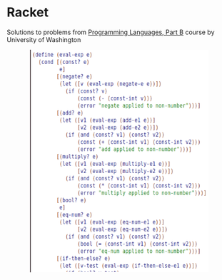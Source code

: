 # Racket

Solutions to problems from [Programming Languages, Part B](https://www.coursera.org/learn/programming-languages-part-b) course by University of Washington

<p align="center">
<img src="https://github.com/msztylko/Racket/blob/master/docs/eval-exp.png" data-canonical- width="400" height="500" align="center" />
</p>
